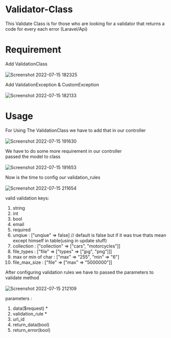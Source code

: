 # Validator-Class
This Validate Class is for those who are looking for a validator that returns a code for every each error (Laravel/Api)

# Requirement
Add ValidationClass <br><br>
![Screenshot 2022-07-15 182325](https://user-images.githubusercontent.com/79410109/179263454-b4355e87-2d6f-4319-a56e-e1604505508b.png)

 Add ValidationException & CustomException <br><br>
![Screenshot 2022-07-15 182133](https://user-images.githubusercontent.com/79410109/179263514-10282872-de9f-4b94-b7a2-376c54f57368.png)

# Usage
For Using The ValidationClass we have to add that in our controller <br><br>
![Screenshot 2022-07-15 191630](https://user-images.githubusercontent.com/79410109/179263971-2fdc7a39-46f2-4bf9-88df-ce39481eeea2.png)

We have to do some more requirement in our controller <br>
passed the model to class <br><br>
![Screenshot 2022-07-15 191653](https://user-images.githubusercontent.com/79410109/179264722-7010a34d-5bf4-4ef5-88ce-10d069cf8f80.png)

Now is the time to config our validation_rules <br><br>
![Screenshot 2022-07-15 211654](https://user-images.githubusercontent.com/79410109/179270221-dbf127c6-fc15-46c1-8fa6-747709db0d7b.png)

valid validation keys:
1. string
2. int
3. bool
4. email
5. required
6. unqiue : ["unqiue" => false] // default is false but if it was true thats mean except himself in table(using in update stuff)
7. collection : ["collection" => ["cars", "motorcycles"]]
8. file_types : ["file" => ["types" => ["jpg", "png"]]]
9. max or min of char : ["max" => "255", "min" => "6"]
10. file_max_size : ["file" => ["max" => "5000000"]]

After configuring validation rules we have to passed the parameters to validate method <br><br>
![Screenshot 2022-07-15 212109](https://user-images.githubusercontent.com/79410109/179270693-3f174a10-be9a-4eb5-ba06-cd9e835e5fc1.png)

parameters :
1. data($request) *
2. validation_rule *
3. url_id
4. return_data(bool)
5. return_error(bool)
